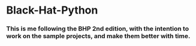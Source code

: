 # Black-Hat-Python

### This is me following the BHP 2nd edition, with the intention to work on the sample projects, and make them better with time.
